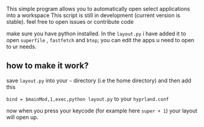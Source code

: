 This simple program allows you to automatically open select applications into a workspace
This script is still in development (current version is stable). feel free to open issues or contribute code

make sure you have python installed.
In the `layout.py` i have added it to open `superfile` , `fastfetch` and `btop`; you can edit the apps u need to open to ur needs.

## how to make it work?
save `layout.py` into your `~` directory (i.e the home directory) and then add this 

`bind = $mainMod,1,exec,python layout.py` to your `hyprland.conf`

now when you press your keycode (for example here `super + 1`) your layout will open up.
